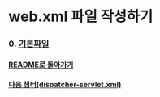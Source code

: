 # web.xml 파일 작성하기
### 0. [기본파일](web/기본파일.md)

#### [README로 돌아가기](README.md)
#### [다음 챕터(dispatcher-servlet.xml)](servlet-context.xml(=dispatcher-servlet.xml).md)
